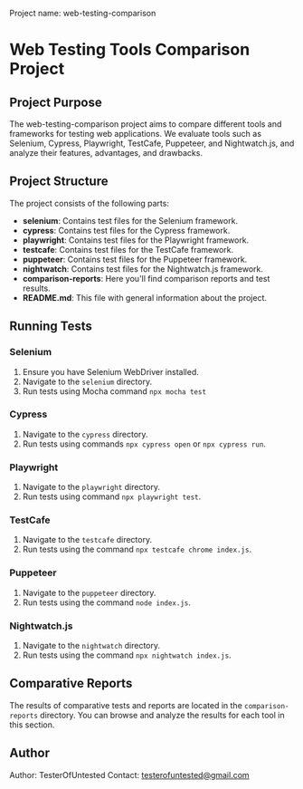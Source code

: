 Project name: web-testing-comparison

# Web Testing Tools Comparison Project

## Project Purpose
The web-testing-comparison project aims to compare different tools and frameworks for testing web applications. We evaluate tools such as Selenium, Cypress, Playwright, TestCafe, Puppeteer, and Nightwatch.js, and analyze their features, advantages, and drawbacks.

## Project Structure
The project consists of the following parts:
- **selenium**: Contains test files for the Selenium framework.
- **cypress**: Contains test files for the Cypress framework.
- **playwright**: Contains test files for the Playwright framework.
- **testcafe**: Contains test files for the TestCafe framework.
- **puppeteer**: Contains test files for the Puppeteer framework.
- **nightwatch**: Contains test files for the Nightwatch.js framework.
- **comparison-reports**: Here you'll find comparison reports and test results.
- **README.md**: This file with general information about the project.

## Running Tests

### Selenium
1. Ensure you have Selenium WebDriver installed.
2. Navigate to the `selenium` directory.
3. Run tests using Mocha command `npx mocha test`

### Cypress
1. Navigate to the `cypress` directory.
2. Run tests using commands `npx cypress open` or `npx cypress run`.

### Playwright
1. Navigate to the `playwright` directory.
2. Run tests using command `npx playwright test`.

### TestCafe
1. Navigate to the `testcafe` directory.
2. Run tests using the command `npx testcafe chrome index.js`.

### Puppeteer
1. Navigate to the `puppeteer` directory.
2. Run tests using the command `node index.js`.

### Nightwatch.js
1. Navigate to the `nightwatch` directory.
2. Run tests using the command `npx nightwatch index.js`.

## Comparative Reports
The results of comparative tests and reports are located in the `comparison-reports` directory. You can browse and analyze the results for each tool in this section.

## Author
Author: TesterOfUntested
Contact: testerofuntested@gmail.com
